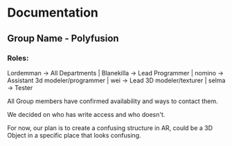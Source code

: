 # Documentation

## Group Name - Polyfusion

### Roles:
Lordemman -> All Departments | 
Blanekilla -> Lead Programmer | 
nomino -> Assistant 3d modeler/programmer | 
wei -> Lead 3D modeler/texturer | 
selma -> Tester

All Group members have confirmed availability and ways to contact them.

We decided on who has write access and who doesn't.

For now, our plan is to create a confusing structure in AR, could be a 3D Object in a specific place that looks confusing.
